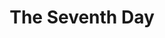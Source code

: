 ---
title:          The Seventh Day
slug:           tsd

names:
  chinese:      最美麗的第七天
  previous:     The Most Beautiful Seventh Day
genre:          modern
episodes:       20
broadcast:
  start:        2008-02-17
  end:          2012-03-14
producer:       Amy Wong
starring:       Kevin Cheng, Niki Chow, Bosco Wong, Natalie Tong
synopsis:       YAU CHI-WING (Kevin Cheng) and HUI WAI-YAN (Bosco Wong) were both born on the seventh day of August, but one takes relationships seriously while the other is so money-minded and sees love as a tool to get higher up the social ladder. The tale begins on the seventh of August, when Wing and Yan first encounter their own dream girl on the same island. Wing works as a lifeguard on the outlying island. He gets to know pet shop assistant LING KA-YAN (Niki Chow) by chance and is soon mesmerized by her endearing personality. Yan who works at a coffee shop meets a romance comic artist called WONG CHI-KWAN (Natalie Tong). Being misled into believing that the girl is from a rich family, Yan decides to chase her. He would never have thought that someone as calculating as himself would end up falling into a love trap…
role:           guest

characters:
  -
    fullname:       Yuen Jing (Miko)
    appearance:     11-15
---
